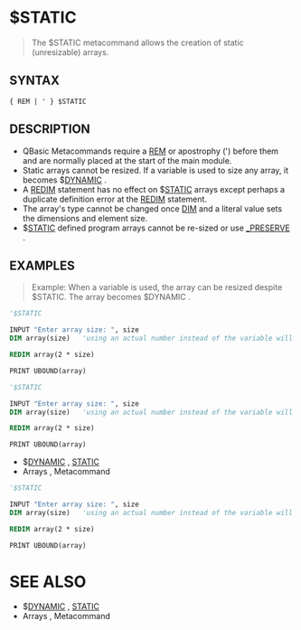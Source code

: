 # $STATIC
> The $STATIC metacommand allows the creation of static (unresizable) arrays.

## SYNTAX
`{ REM | ' } $STATIC`

## DESCRIPTION
* QBasic Metacommands require a [REM](REM.md) or apostrophy (') before them and are normally placed at the start of the main module.
* Static arrays cannot be resized. If a variable is used to size any array, it becomes $[DYNAMIC](DYNAMIC.md) .
* A [REDIM](REDIM.md) statement has no effect on $[STATIC](STATIC.md) arrays except perhaps a duplicate definition error at the [REDIM](REDIM.md) statement.
* The array's type cannot be changed once [DIM](DIM.md) and a literal value sets the dimensions and element size.
* $[STATIC](STATIC.md) defined program arrays cannot be re-sized or use [_PRESERVE](_PRESERVE.md) .


## EXAMPLES
> Example: When a variable is used, the array can be resized despite $STATIC. The array becomes $DYNAMIC .

```vb
'$STATIC

INPUT "Enter array size: ", size
DIM array(size)   'using an actual number instead of the variable will create an error!

REDIM array(2 * size)

PRINT UBOUND(array)
```


```vb
'$STATIC

INPUT "Enter array size: ", size
DIM array(size)   'using an actual number instead of the variable will create an error!

REDIM array(2 * size)

PRINT UBOUND(array)
```

* $[DYNAMIC](DYNAMIC.md) , [STATIC](STATIC.md)
* Arrays , Metacommand

```vb
'$STATIC

INPUT "Enter array size: ", size
DIM array(size)   'using an actual number instead of the variable will create an error!

REDIM array(2 * size)

PRINT UBOUND(array)
```



# SEE ALSO
* $[DYNAMIC](DYNAMIC.md) , [STATIC](STATIC.md)
* Arrays , Metacommand

